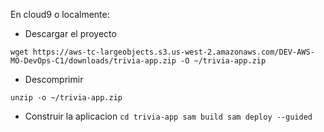 En cloud9 o localmente:

- Descargar el proyecto

`wget https://aws-tc-largeobjects.s3.us-west-2.amazonaws.com/DEV-AWS-MO-DevOps-C1/downloads/trivia-app.zip -O ~/trivia-app.zip`

- Descomprimir
 
`unzip -o ~/trivia-app.zip`

- Construir la aplicacion
`
cd trivia-app
sam build
sam deploy --guided
`
